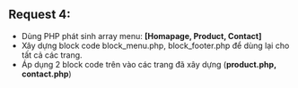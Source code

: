 ## Request 4:
- Dùng PHP phát sinh array menu: **[Homapage, Product, Contact]**
- Xây dựng block code block_menu.php, block_footer.php để dùng lại cho tất cả các trang.
- Áp dụng 2 block code trên vào các trang đã xây dựng (**product.php, contact.php**)